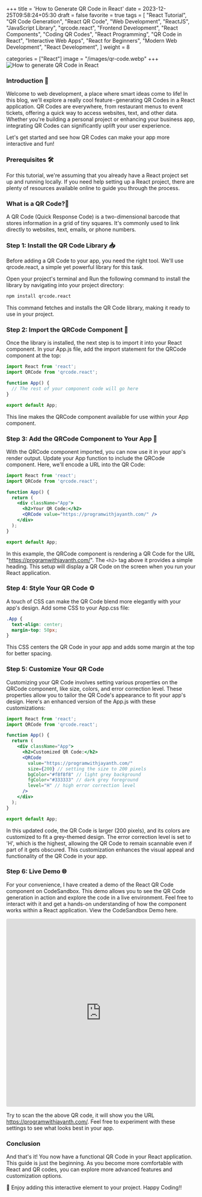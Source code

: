 +++
title = 'How to Generate QR Code in React'
date = 2023-12-25T09:58:24+05:30
draft = false
favorite = true
tags = [
    "React Tutorial",
    "QR Code Generation",
    "React QR Code",
    "Web Development",
    "ReactJS",
    "JavaScript Library",
    "qrcode.react",
    "Frontend Development",
    "React Components",
    "Coding QR Codes",
    "React Programming",
    "QR Code in React",
    "Interactive Web Apps",
    "React for Beginners",
    "Modern Web Development",
    "React Development",
]
weight = 8

categories = ["React"]
image = "/images/qr-code.webp"
+++
![How to generate QR Code in React](/images/qr-code.webp)

### Introduction 🌟
Welcome to web development, a place where smart ideas come to life! In this blog, we'll explore a really cool feature - generating QR Codes in a React application. QR Codes are everywhere, from restaurant menus to event tickets, offering a quick way to access websites, text, and other data. Whether you're building a personal project or enhancing your business app, integrating QR Codes can significantly uplift your user experience. 

Let's get started and see how QR Codes can make your app more interactive and fun!
### Prerequisites 🛠️
For this tutorial, we're assuming that you already have a React project set up and running locally. If you need help setting up a React project, there are plenty of resources available online to guide you through the process.

### What is a QR Code?🤔
A QR Code (Quick Response Code) is a two-dimensional barcode that stores information in a grid of tiny squares. It's commonly used to link directly to websites, text, emails, or phone numbers.

### Step 1: Install the QR Code Library 📥
Before adding a QR Code to your app, you need the right tool. We'll use qrcode.react, a simple yet powerful library for this task.

Open your project's terminal and Run the following command to install the library by navigating into your project directory:
```bash
npm install qrcode.react
```

This command fetches and installs the QR Code library, making it ready to use in your project.
### Step 2: Import the QRCode Component 📲
Once the library is installed, the next step is to import it into your React component. In your App.js file, add the import statement for the QRCode component at the top:
```jsx
import React from 'react';
import QRCode from 'qrcode.react';

function App() {
  // The rest of your component code will go here
}

export default App;
```

This line makes the QRCode component available for use within your App component.

### Step 3: Add the QRCode Component to Your App 🎨
With the QRCode component imported, you can now use it in your app's render output. Update your App function to include the QRCode component. Here, we'll encode a URL into the QR Code:

```jsx
import React from 'react';
import QRCode from 'qrcode.react';

function App() {
  return (
    <div className="App">
      <h2>Your QR Code:</h2>
      <QRCode value="https://programwithjayanth.com/" />
    </div>
  );
}

export default App;

```
In this example, the QRCode component is rendering a QR Code for the URL "https://programwithjayanth.com/". The `<h2>` tag above it provides a simple heading. This setup will display a QR Code on the screen when you run your React application.

### Step 4: Style Your QR Code ⚙️
A touch of CSS can make the QR Code blend more elegantly with your app's design. Add some CSS to your App.css file:
```css
.App {
  text-align: center;
  margin-top: 50px;
}
```

This CSS centers the QR Code in your app and adds some margin at the top for better spacing.
### Step 5: Customize Your QR Code 
Customizing your QR Code involves setting various properties on the QRCode component, like size, colors, and error correction level. These properties allow you to tailor the QR Code's appearance to fit your app's design. Here's an enhanced version of the App.js with these customizations:

```jsx
import React from 'react';
import QRCode from 'qrcode.react';

function App() {
  return (
    <div className="App">
      <h2>Customized QR Code:</h2>
      <QRCode 
        value="https://programwithjayanth.com/"
        size={200} // setting the size to 200 pixels
        bgColor="#f8f8f8" // light grey background
        fgColor="#333333" // dark grey foreground
        level="H" // high error correction level
      />
    </div>
  );
}

export default App;
```
In this updated code, the QR Code is larger (200 pixels), and its colors are customized to fit a grey-themed design. The error correction level is set to 'H', which is the highest, allowing the QR Code to remain scannable even if part of it gets obscured. This customization enhances the visual appeal and functionality of the QR Code in your app.

### Step 6: Live Demo 🌐
For your convenience, I have created a demo of the React QR Code component on CodeSandbox. This demo allows you to see the QR Code generation in action and explore the code in a live environment. Feel free to interact with it and get a hands-on understanding of how the component works within a React application. View the CodeSandbox Demo here.

<iframe src="https://codesandbox.io/p/sandbox/qr-code-in-react-k438yt?file=%2Fsrc%2FApp.js" style="width:100%; height:500px; border:0; border-radius: 4px; overflow:hidden;" title="QR code in React"></iframe>

Try to scan the the above QR code, it will show you the URL https://programwithjayanth.com/. Feel free to experiment with these settings to see what looks best in your app.

### Conclusion 
And that's it! You now have a functional QR Code in your React application. This guide is just the beginning. As you become more comfortable with React and QR codes, you can explore more advanced features and customization options.

🎉 Enjoy adding this interactive element to your project. Happy Coding!!
